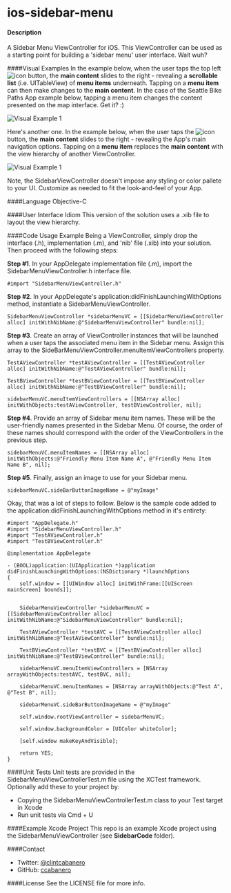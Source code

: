ios-sidebar-menu
================

#### Description
A Sidebar Menu ViewController for iOS. This ViewController can be used as a starting point for building a 'sidebar menu' user interface.  Wait wuh?

####Visual Examples
In the example below, when the user taps the top left ![icon](https://s3-us-west-1.amazonaws.com/app-static-assets/images/sidebar_example_seattle_bike_paths_button-sm.png) button, the __main content__ slides to the right - revealing a __scrollable list__ (i.e. UITableView) of __menu items__ underneath.  Tapping on a __menu item__ can then make changes to the __main content__.  In the case of the Seattle Bike Paths App example below, tapping a menu item changes the content presented on the map interface.  Get it? :)

![Visual Example 1](https://s3-us-west-1.amazonaws.com/app-static-assets/images/sidebar_example_seattle_bike_paths.png)

Here's another one.  In the example below, when the user taps the ![icon](https://s3-us-west-1.amazonaws.com/app-static-assets/images/sidebar_example_wainv_button-sm.png) button, the __main content__ slides to the right - revealing the App's main navigation options.  Tapping on a __menu item__ replaces the __main content__ with the view hierarchy of another ViewController.    

![Visual Example 1](https://s3-us-west-1.amazonaws.com/app-static-assets/images/sidebar_example_wainv.png)

Note, the SidebarViewController doesn't impose any styling or color pallete to your UI.  Customize as needed to fit the look-and-feel of your App.

####Language
Objective-C

####User Interface Idiom
This version of the solution uses a .xib file to layout the view hierarchy.  

####Code Usage Example
Being a ViewController, simply drop the interface (.h), implementation (.m), and 'nib' file (.xib) into your solution.  Then proceed with the following steps:

__Step #1__. In your AppDelegate implementation file (.m), import the SidebarMenuViewController.h interface file.

	#import "SidebarMenuViewController.h"
	
__Step #2__. In your AppDelegate's application:didFinishLaunchingWithOptions method, instantiate a SidebarMenuViewController.

	SidebarMenuViewController *sidebarMenuVC = [[SidebarMenuViewController alloc] initWithNibName:@"SidebarMenuViewController" bundle:nil];

__Step #3__. Create an array of ViewController instances that will be launched when a user taps the associated menu item in the Sidebar menu.  Assign this array to the SideBarMenuViewController.menuItemViewControllers property.

	TestAViewController *testAViewController = [[TestAViewController alloc] initWithNibName:@"TestAViewController" bundle:nil];
    
    TestBViewController *testBViewController = [[TestBViewController alloc] initWithNibName:@"TestBViewController" bundle:nil];
    
    sidebarMenuVC.menuItemViewControllers = [[NSArray alloc] initWithObjects:testAViewController, testBViewController, nil];

__Step #4__. Provide an array of Sidebar menu item names.  These will be the user-friendly names presented in the Sidebar Menu.  Of course, the order of these names should correspond with the order of the ViewControllers in the previous step.  

	sidebarMenuVC.menuItemNames = [[NSArray alloc] initWithObjects:@"Friendly Menu Item Name A", @"Friendly Menu Item Name B", nil];

__Step #5__.  Finally, assign an image to use for your Sidebar menu.

	sidebarMenuVC.sideBarButtonImageName = @"myImage"
	
Okay, that was a lot of steps to follow.  Below is the sample code added to the application:didFinishLaunchingWithOptions method in it's entirety:

	#import "AppDelegate.h"
	#import "SidebarMenuViewController.h"
	#import "TestAViewController.h"
	#import "TestBViewController.h"

	@implementation AppDelegate

	- (BOOL)application:(UIApplication *)application didFinishLaunchingWithOptions:(NSDictionary *)launchOptions
	{
    	self.window = [[UIWindow alloc] initWithFrame:[[UIScreen mainScreen] bounds]];
    
    
 		SidebarMenuViewController *sidebarMenuVC = [[SidebarMenuViewController alloc] initWithNibName:@"SidebarMenuViewController" bundle:nil];
    
    	TestAViewController *testAVC = [[TestAViewController alloc] initWithNibName:@"TestAViewController" bundle:nil];
    
    	TestBViewController *testBVC = [[TestBViewController alloc] initWithNibName:@"TestBViewController" bundle:nil];
    
    	sidebarMenuVC.menuItemViewControllers = [NSArray arrayWithObjects:testAVC, testBVC, nil];
    
    	sidebarMenuVC.menuItemNames = [NSArray arrayWithObjects:@"Test A", @"Test B", nil];

    	sidebarMenuVC.sideBarButtonImageName = @"myImage"

    	self.window.rootViewController = sidebarMenuVC;
    
    	self.window.backgroundColor = [UIColor whiteColor];
    
    	[self.window makeKeyAndVisible];
    
    	return YES;
	}


####Unit Tests
Unit tests are provided in the SidebarMenuViewControllerTest.m file using the XCTest framework.  Optionally add these to your project by:

* Copying the SidebarMenuViewControllerTest.m class to your Test target in Xcode
* Run unit tests via Cmd + U

####Example Xcode Project
This repo is an example Xcode project using the SidebarMenuViewController (see __SidebarCode__ folder).
  
####Contact
* Twitter: [@clintcabanero](http://twitter.com/clintcabanero)
* GitHub: [ccabanero](http:///github.com/ccabanero)


####License
See the LICENSE file for more info.

